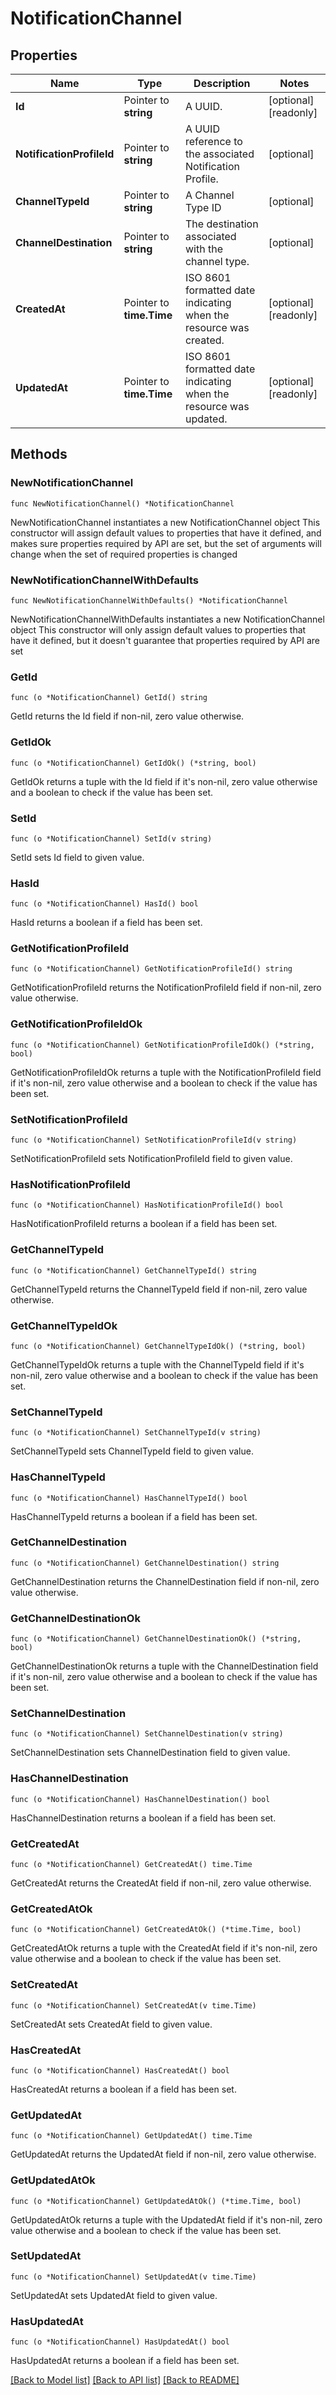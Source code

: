 # NotificationChannel

## Properties

Name | Type | Description | Notes
------------ | ------------- | ------------- | -------------
**Id** | Pointer to **string** | A UUID. | [optional] [readonly] 
**NotificationProfileId** | Pointer to **string** | A UUID reference to the associated Notification Profile. | [optional] 
**ChannelTypeId** | Pointer to **string** | A Channel Type ID | [optional] 
**ChannelDestination** | Pointer to **string** | The destination associated with the channel type. | [optional] 
**CreatedAt** | Pointer to **time.Time** | ISO 8601 formatted date indicating when the resource was created. | [optional] [readonly] 
**UpdatedAt** | Pointer to **time.Time** | ISO 8601 formatted date indicating when the resource was updated. | [optional] [readonly] 

## Methods

### NewNotificationChannel

`func NewNotificationChannel() *NotificationChannel`

NewNotificationChannel instantiates a new NotificationChannel object
This constructor will assign default values to properties that have it defined,
and makes sure properties required by API are set, but the set of arguments
will change when the set of required properties is changed

### NewNotificationChannelWithDefaults

`func NewNotificationChannelWithDefaults() *NotificationChannel`

NewNotificationChannelWithDefaults instantiates a new NotificationChannel object
This constructor will only assign default values to properties that have it defined,
but it doesn't guarantee that properties required by API are set

### GetId

`func (o *NotificationChannel) GetId() string`

GetId returns the Id field if non-nil, zero value otherwise.

### GetIdOk

`func (o *NotificationChannel) GetIdOk() (*string, bool)`

GetIdOk returns a tuple with the Id field if it's non-nil, zero value otherwise
and a boolean to check if the value has been set.

### SetId

`func (o *NotificationChannel) SetId(v string)`

SetId sets Id field to given value.

### HasId

`func (o *NotificationChannel) HasId() bool`

HasId returns a boolean if a field has been set.

### GetNotificationProfileId

`func (o *NotificationChannel) GetNotificationProfileId() string`

GetNotificationProfileId returns the NotificationProfileId field if non-nil, zero value otherwise.

### GetNotificationProfileIdOk

`func (o *NotificationChannel) GetNotificationProfileIdOk() (*string, bool)`

GetNotificationProfileIdOk returns a tuple with the NotificationProfileId field if it's non-nil, zero value otherwise
and a boolean to check if the value has been set.

### SetNotificationProfileId

`func (o *NotificationChannel) SetNotificationProfileId(v string)`

SetNotificationProfileId sets NotificationProfileId field to given value.

### HasNotificationProfileId

`func (o *NotificationChannel) HasNotificationProfileId() bool`

HasNotificationProfileId returns a boolean if a field has been set.

### GetChannelTypeId

`func (o *NotificationChannel) GetChannelTypeId() string`

GetChannelTypeId returns the ChannelTypeId field if non-nil, zero value otherwise.

### GetChannelTypeIdOk

`func (o *NotificationChannel) GetChannelTypeIdOk() (*string, bool)`

GetChannelTypeIdOk returns a tuple with the ChannelTypeId field if it's non-nil, zero value otherwise
and a boolean to check if the value has been set.

### SetChannelTypeId

`func (o *NotificationChannel) SetChannelTypeId(v string)`

SetChannelTypeId sets ChannelTypeId field to given value.

### HasChannelTypeId

`func (o *NotificationChannel) HasChannelTypeId() bool`

HasChannelTypeId returns a boolean if a field has been set.

### GetChannelDestination

`func (o *NotificationChannel) GetChannelDestination() string`

GetChannelDestination returns the ChannelDestination field if non-nil, zero value otherwise.

### GetChannelDestinationOk

`func (o *NotificationChannel) GetChannelDestinationOk() (*string, bool)`

GetChannelDestinationOk returns a tuple with the ChannelDestination field if it's non-nil, zero value otherwise
and a boolean to check if the value has been set.

### SetChannelDestination

`func (o *NotificationChannel) SetChannelDestination(v string)`

SetChannelDestination sets ChannelDestination field to given value.

### HasChannelDestination

`func (o *NotificationChannel) HasChannelDestination() bool`

HasChannelDestination returns a boolean if a field has been set.

### GetCreatedAt

`func (o *NotificationChannel) GetCreatedAt() time.Time`

GetCreatedAt returns the CreatedAt field if non-nil, zero value otherwise.

### GetCreatedAtOk

`func (o *NotificationChannel) GetCreatedAtOk() (*time.Time, bool)`

GetCreatedAtOk returns a tuple with the CreatedAt field if it's non-nil, zero value otherwise
and a boolean to check if the value has been set.

### SetCreatedAt

`func (o *NotificationChannel) SetCreatedAt(v time.Time)`

SetCreatedAt sets CreatedAt field to given value.

### HasCreatedAt

`func (o *NotificationChannel) HasCreatedAt() bool`

HasCreatedAt returns a boolean if a field has been set.

### GetUpdatedAt

`func (o *NotificationChannel) GetUpdatedAt() time.Time`

GetUpdatedAt returns the UpdatedAt field if non-nil, zero value otherwise.

### GetUpdatedAtOk

`func (o *NotificationChannel) GetUpdatedAtOk() (*time.Time, bool)`

GetUpdatedAtOk returns a tuple with the UpdatedAt field if it's non-nil, zero value otherwise
and a boolean to check if the value has been set.

### SetUpdatedAt

`func (o *NotificationChannel) SetUpdatedAt(v time.Time)`

SetUpdatedAt sets UpdatedAt field to given value.

### HasUpdatedAt

`func (o *NotificationChannel) HasUpdatedAt() bool`

HasUpdatedAt returns a boolean if a field has been set.


[[Back to Model list]](../README.md#documentation-for-models) [[Back to API list]](../README.md#documentation-for-api-endpoints) [[Back to README]](../README.md)


